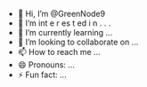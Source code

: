  - 👋 Hi, I’m @GreenNode9
-  👀 I’m  int e     r      es  t ed i n      .       . .         
- 🌱 I’m currently learning  ...                      
- 💞️ I’m looking to collaborate on ...             
- 📫 How to reach me ...    
- 😄 Pronouns: ... 
- ⚡ Fun fact: ... 

<!---
GreenNode9/GreenNode9 is a ✨ special ✨ repository because its `README.md` (this file) appears on your GitHub profile.
You can click the Preview link to take a look at your changes.
--->
